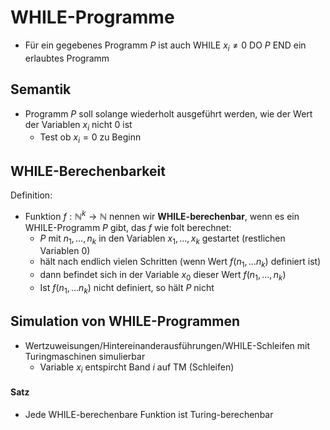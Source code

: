# WHILE-Programme
- Für ein gegebenes Programm $P$ ist auch $\text{WHILE} \: x_i \neq 0 \: \text{DO} \: P \: \text{END}$ ein erlaubtes Programm

## Semantik
- Programm $P$ soll solange wiederholt ausgeführt werden, wie der Wert der Variablen $x_i$ nicht $0$ ist
	- Test ob $x_i =0$ zu Beginn

## WHILE-Berechenbarkeit
Definition:
- Funktion $f : \mathbb{N}^k \rightarrow \mathbb{N}$ nennen wir **WHILE-berechenbar**, wenn es ein WHILE-Programm $P$ gibt, das $f$ wie folt berechnet:
	- $P$ mit $n_1,...,n_k$ in den Variablen $x_1,...,x_k$ gestartet (restlichen Variablen $0$)
	- hält nach endlich vielen Schritten (wenn Wert $f(n_1,...n_k)$ definiert ist)
	- dann befindet sich in der Variable $x_0$ dieser Wert $f(n_1,...,n_k$)
	- Ist $f(n_1,...n_k)$ nicht definiert, so hält $P$ nicht

## Simulation von WHILE-Programmen
- Wertzuweisungen/Hintereinanderausführungen/WHILE-Schleifen mit Turingmaschinen simulierbar
	- Variable $x_i$ entspircht Band $i$ auf TM (Schleifen)
#### Satz
- Jede WHILE-berechenbare Funktion ist Turing-berechenbar

